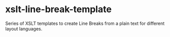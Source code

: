 # xslt-line-break-template
Series of XSLT templates to create Line Breaks from a plain text for different layout languages.
